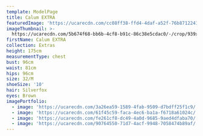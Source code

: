 ```yaml
---
template: ModelPage
title: Calum EXTRA
featuredImage: 'https://ucarecdn.com/cc08ff38-ffd4-4daf-a52f-76b87122415f/'
imageThumbnail: >-
  https://ucarecdn.com/5b674f68-bb6b-4cf8-b91c-86c38e5cdac0/-/crop/939x1210/9,166/-/preview/
firstName: Calum EXTRA
collection: Extras
height: 175cm
measurementType: chest
bust: 96cm
waist: 81cm
hips: 96cm
size: 32/M
shoeSize: '10'
hair: Silverfox
eyes: Brown
imagePortfolio:
  - image: 'https://ucarecdn.com/3a26ea59-1589-4fab-9509-d7bdff25f1c9/'
  - image: 'https://ucarecdn.com/61f45c59-faca-4ec6-ba1a-f6718a61024c/'
  - image: 'https://ucarecdn.com/fe261cf8-dc49-4a0d-9685-9aed4dfaba70/'
  - image: 'https://ucarecdn.com/90764550-71d7-4acf-9948-7058474b89af/'
---
```


